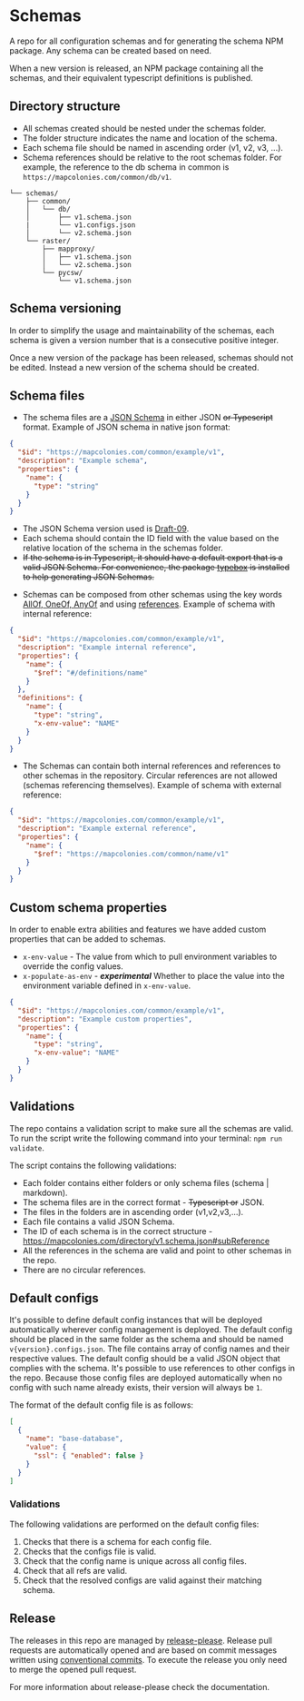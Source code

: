 # Schemas

A repo for all configuration schemas and for generating the schema NPM package. Any schema can be created based on need.

When a new version is released, an NPM package containing all the schemas, and their equivalent typescript definitions is published.

## Directory structure

- All schemas created should be nested under the schemas folder.
- The folder structure indicates the name and location of the schema.
- Each schema file should be named in ascending order (v1, v2, v3, ...).
- Schema references should be relative to the root schemas folder. For example, the reference to the db schema in common is `https://mapcolonies.com/common/db/v1`.

```
└── schemas/
    ├── common/
    │   └── db/
    │       ├── v1.schema.json
    |       └── v1.configs.json
    │       └── v2.schema.json
    └── raster/
        ├── mapproxy/
        │   ├── v1.schema.json
        │   └── v2.schema.json
        └── pycsw/
            └── v1.schema.json
```

## Schema versioning

In order to simplify the usage and maintainability of the schemas, each schema is given a version number that is a consecutive positive integer.

Once a new version of the package has been released, schemas should not be edited. Instead a new version of the schema should be created.

## Schema files

- The schema files are a [JSON Schema](https://json-schema.org/) in either JSON ~~or Typescript~~ format.
  Example of JSON schema in native json format:

```json
{
  "$id": "https://mapcolonies.com/common/example/v1",
  "description": "Example schema",
  "properties": {
    "name": {
      "type": "string"
    }
  }
}
```

- The JSON Schema version used is [Draft-09](https://json-schema.org/draft/2019-09).
- Each schema should contain the ID field with the value based on the relative location of the schema in the schemas folder.
- ~~If the schema is in Typescript, it should have a default export that is a valid JSON Schema. For convenience, the package [typebox](https://github.com/sinclairzx81/typebox) is installed to help generating JSON Schemas.~~

<!-- The same example as above, but using typebox:

```typescript
import { Type } from '@sinclair/typebox';

const schema = Type.Object(
  {
    type: Type.String(),
  },
  { $id: 'https://mapcolonies.com/common/example/v1', description: 'Example schema' }
);

export default Type.Strict(schema);
``` -->

- Schemas can be composed from other schemas using the key words [AllOf, OneOf, AnyOf](https://json-schema.org/understanding-json-schema/reference/combining) and using [references](https://json-schema.org/understanding-json-schema/structuring).
  Example of schema with internal reference:

```json
{
  "$id": "https://mapcolonies.com/common/example/v1",
  "description": "Example internal reference",
  "properties": {
    "name": {
      "$ref": "#/definitions/name"
    }
  },
  "definitions": {
    "name": {
      "type": "string",
      "x-env-value": "NAME"
    }
  }
}
```

- The Schemas can contain both internal references and references to other schemas in the repository. Circular references are not allowed (schemas referencing themselves).
  Example of schema with external reference:

```json
{
  "$id": "https://mapcolonies.com/common/example/v1",
  "description": "Example external reference",
  "properties": {
    "name": {
      "$ref": "https://mapcolonies.com/common/name/v1"
    }
  }
}
```

## Custom schema properties

In order to enable extra abilities and features we have added custom properties that can be added to schemas.

- `x-env-value` - The value from which to pull environment variables to override the config values.
- `x-populate-as-env` - **_experimental_** Whether to place the value into the environment variable defined in `x-env-value`.

```json
{
  "$id": "https://mapcolonies.com/common/example/v1",
  "description": "Example custom properties",
  "properties": {
    "name": {
      "type": "string",
      "x-env-value": "NAME"
    }
  }
}
```

## Validations

The repo contains a validation script to make sure all the schemas are valid.
To run the script write the following command into your terminal: `npm run validate`.

The script contains the following validations:

- Each folder contains either folders or only schema files (schema | markdown).
- The schema files are in the correct format - ~~Typescript or~~ JSON.
- The files in the folders are in ascending order (v1,v2,v3,...).
- Each file contains a valid JSON Schema.
- The ID of each schema is in the correct structure - https://mapcolonies.com/directory/v1.schema.json#subReference
- All the references in the schema are valid and point to other schemas in the repo.
- There are no circular references.

## Default configs

It's possible to define default config instances that will be deployed automatically wherever config management is deployed. The default config should be placed in the same folder as the schema and should be named `v{version}.configs.json`. The file contains array of config names and their respective values. The default config should be a valid JSON object that complies with the schema. It's possible to use references to other configs in the repo. Because those config files are deployed automatically when no config with such name already exists, their version will always be `1`.

The format of the default config file is as follows:

```json
[
  {
    "name": "base-database",
    "value": {
      "ssl": { "enabled": false }
    }
  }
]
```

### Validations

The following validations are performed on the default config files:

1. Checks that there is a schema for each config file.
2. Checks that the configs file is valid.
3. Check that the config name is unique across all config files.
4. Check that all refs are valid.
5. Check that the resolved configs are valid against their matching schema.

## Release

The releases in this repo are managed by [release-please](https://github.com/googleapis/release-please). Release pull requests are automatically opened and are based on commit messages written using [conventional commits](https://www.conventionalcommits.org/en/v1.0.0/). To execute the release you only need to merge the opened pull request.

For more information about release-please check the documentation.
